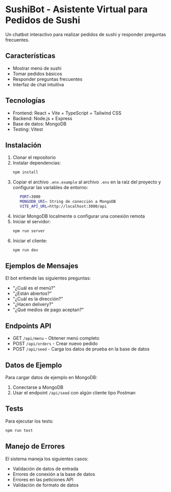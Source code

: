 # SushiBot - Asistente Virtual para Pedidos de Sushi

Un chatbot interactivo para realizar pedidos de sushi y responder preguntas frecuentes.

## Características

- Mostrar menú de sushi
- Tomar pedidos básicos
- Responder preguntas frecuentes
- Interfaz de chat intuitiva

## Tecnologías

- Frontend: React + Vite + TypeScript + Tailwind CSS
- Backend: Node.js + Express
- Base de datos: MongoDB
- Testing: Vitest

## Instalación

1. Clonar el repositorio
2. Instalar dependencias:
   ```bash
   npm install
   ```
3. Copiar el archivo `.env.example` al archivo `.env` en la raíz del proyecto y configurar las variables de entorno:
   ```bash
      PORT=3000
      MONGODB_URI= String de conección a MongoDB
      VITE_API_URL=http://localhost:3000/api
   ```
4. Iniciar MongoDB localmente o configurar una conexión remota
5. Iniciar el servidor:
   ```bash
   npm run server
   ```
6. Iniciar el cliente:
   ```bash
   npm run dev
   ```

## Ejemplos de Mensajes

El bot entiende las siguientes preguntas:
- "¿Cuál es el menú?"
- "¿Están abiertos?"
- "¿Cuál es la dirección?"
- "¿Hacen delivery?"
- "¿Qué medios de pago aceptan?"

## Endpoints API

- GET `/api/menu` - Obtener menú completo
- POST `/api/orders` - Crear nuevo pedido
- POST `/api/seed` - Carga los datos de prueba en la base de datos

## Datos de Ejemplo

Para cargar datos de ejemplo en MongoDB:

1. Conectarse a MongoDB
2. Usar el endpoint `/api/seed` con algún cliente tipo Postman

## Tests

Para ejecutar los tests:
```bash
npm run test
```

## Manejo de Errores

El sistema maneja los siguientes casos:
- Validación de datos de entrada
- Errores de conexión a la base de datos
- Errores en las peticiones API
- Validación de formato de datos